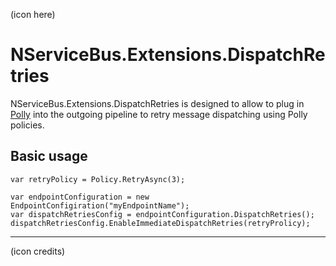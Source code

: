(icon here)

# NServiceBus.Extensions.DispatchRetries

NServiceBus.Extensions.DispatchRetries is designed to allow to plug in [Polly](https://github.com/App-vNext/Polly) into the outgoing pipeline to retry message dispatching using Polly policies.

## Basic usage

```
var retryPolicy = Policy.RetryAsync(3);

var endpointConfiguration = new EndpointConfigiration("myEndpointName");
var dispatchRetriesConfig = endpointConfiguration.DispatchRetries();
dispatchRetriesConfig.EnableImmediateDispatchRetries(retryProlicy);
```

---
(icon credits)
